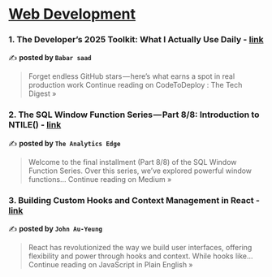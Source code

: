
<h1><a href=https://medium.com/tag/web-development/recommended target="_blank" rel="noopener noreferrer">Web Development</a></h1>
<h3>1. The Developer’s 2025 Toolkit: What I Actually Use Daily - <a href="https://medium.com/codetodeploy/the-developers-2025-toolkit-what-i-actually-use-daily-eee1b67eb695?source=rss------web_development-5" target="_blank" rel="noopener noreferrer">link</a></h3>

✍️ **posted by `Babar saad`**

<blockquote>Forget endless GitHub stars — here’s what earns a spot in real production work
Continue reading on CodeToDeploy : The Tech Digest »</blockquote>

<h3>2. The SQL Window Function Series — Part 8/8: Introduction to NTILE() - <a href="https://theanalyticsedge.medium.com/the-sql-window-function-series-part-8-8-introduction-to-ntile-9fad7ccdd6d5?source=rss------web_development-5" target="_blank" rel="noopener noreferrer">link</a></h3>

✍️ **posted by `The Analytics Edge `**

<blockquote>Welcome to the final installment (Part 8/8) of the SQL Window Function Series. Over this series, we’ve explored powerful window functions…
Continue reading on Medium »</blockquote>

<h3>3. Building Custom Hooks and Context Management in React - <a href="https://javascript.plainenglish.io/building-custom-hooks-and-context-management-in-react-beaec23f24cd?source=rss------web_development-5" target="_blank" rel="noopener noreferrer">link</a></h3>

✍️ **posted by `John Au-Yeung`**

<blockquote>React has revolutionized the way we build user interfaces, offering flexibility and power through hooks and context. While hooks like…
Continue reading on JavaScript in Plain English »</blockquote>

